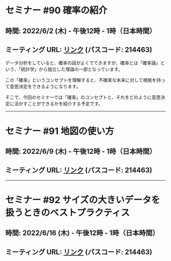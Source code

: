 # セミナー #90 確率の紹介

## 時間: 2022/6/2 (木) - 午後12時 - 1時（日本時間）

## ミーティング URL: [リンク](https://us02web.zoom.us/j/331585134?pwd=VGVyeXBRWjFMT2hESFdhSU45Z2d0dz09) (パスコード: 214463)

データ分析をしていると、確率の話がよくでてきますが、確率とは「確率論」という、「統計学」から独立した理論の一部となっています。

この「確率」というコンセプトを理解すると、不確実な未来に対して根拠を持って意思決定をできるようになります。

そこで、今回のセミナーでは「確率」のコンセプトと、それをどのように意思決定に活かすことができるかを紹介する予定です。

----

# セミナー #91 地図の使い方

## 時間: 2022/6/9 (木) - 午後12時 - 1時（日本時間）

## ミーティング URL: [リンク](https://us02web.zoom.us/j/331585134?pwd=VGVyeXBRWjFMT2hESFdhSU45Z2d0dz09) (パスコード: 214463)

----

# セミナー #92 サイズの大きいデータを扱うときのベストプラクティス

## 時間: 2022/6/16 (木) - 午後12時 - 1時（日本時間）

## ミーティング URL: [リンク](https://us02web.zoom.us/j/331585134?pwd=VGVyeXBRWjFMT2hESFdhSU45Z2d0dz09) (パスコード: 214463)
